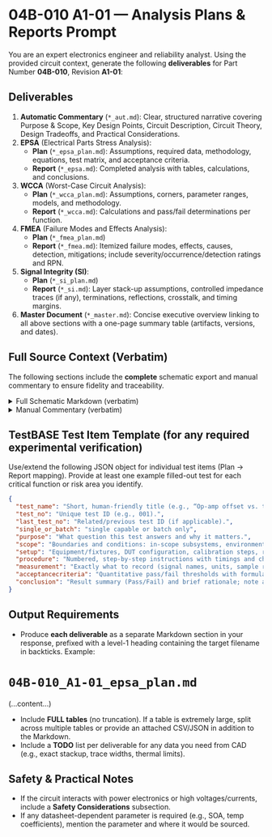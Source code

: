 # 04B-010 A1-01 — Analysis Plans & Reports Prompt
You are an expert electronics engineer and reliability analyst. Using the provided circuit context, generate the following **deliverables** for Part Number **04B-010**, Revision **A1-01**:
## Deliverables
1. **Automatic Commentary** (`*_aut.md`): Clear, structured narrative covering Purpose & Scope, Key Design Points, Circuit Description, Circuit Theory, Design Tradeoffs, and Practical Considerations.
2. **EPSA** (Electrical Parts Stress Analysis):
   - **Plan** (`*_epsa_plan.md`): Assumptions, required data, methodology, equations, test matrix, and acceptance criteria.
   - **Report** (`*_epsa.md`): Completed analysis with tables, calculations, and conclusions.
3. **WCCA** (Worst-Case Circuit Analysis):
   - **Plan** (`*_wcca_plan.md`): Assumptions, corners, parameter ranges, models, and methodology.
   - **Report** (`*_wcca.md`): Calculations and pass/fail determinations per function.
4. **FMEA** (Failure Modes and Effects Analysis):
   - **Plan** (`*_fmea_plan.md`)
   - **Report** (`*_fmea.md`): Itemized failure modes, effects, causes, detection, mitigations; include severity/occurrence/detection ratings and RPN.
5. **Signal Integrity (SI)**:
   - **Plan** (`*_si_plan.md`)
   - **Report** (`*_si.md`): Layer stack-up assumptions, controlled impedance traces (if any), terminations, reflections, crosstalk, and timing margins.
6. **Master Document** (`*_master.md`): Concise executive overview linking to all above sections with a one-page summary table (artifacts, versions, and dates).

## Full Source Context (Verbatim)
The following sections include the **complete** schematic export and manual commentary to ensure fidelity and traceability.

<details>
<summary>Full Schematic Markdown (verbatim)</summary>

```markdown
# Schematic Export (Markdown)

**ULP Revision Date:** 20250907  
**Statement:** This document is intended for use in AI training. 

# Circuit Identification

| Field            | Value |
| ---------------- | ----- |
| Part Number      | 04B-010 |
| Revision         | A1-01 |
| Title            | EMITTER FOLLOWER AMPLIFIER |
| PCB Dimensions   | 50 mm x 25 mm |
| Pieces per Panel | 8 |

# Netlist (Schematic)

| Net | Part | Pad | Pin | Sheet |
|-----|------|-----|-----|-------|
| GND | C2 | - | - | 1 |
| GND | C3 | - | - | 1 |
| GND | R3 | 1 | 1 | 1 |
| GND | TP6 | 1 | 1 | 1 |
| GND | P1 | 1 | GND (1) | 1 |
| GND | R5 | 1 | 1 | 1 |
| GND | R4 | 1 | 1 | 1 |
| N$2 | R1 | 1 | 1 | 1 |
| N$2 | TP2 | 1 | 1 | 1 |
| N$2 | R2 | E | E | 1 |
| N$3 | R2 | A | A | 1 |
| N$3 | TP3 | 1 | 1 | 1 |
| N$3 | R3 | 2 | 2 | 1 |
| N$5 | R2 | S | S | 1 |
| N$5 | Q1 | B | B | 1 |
| N$5 | TP4 | 1 | 1 | 1 |
| N$5 | C1 | - | - | 1 |
| N$7 | P1 | 5 | OUTPUT (5) | 1 |
| N$7 | C4 | - | - | 1 |
| N$7 | R5 | 2 | 2 | 1 |
| N$7 | TP8 | 1 | 1 | 1 |
| N$9 | TP7 | 1 | 1 | 1 |
| N$9 | C4 | + | + | 1 |
| N$9 | R4 | 2 | 2 | 1 |
| N$9 | Q1 | E | E | 1 |
| N$10 | TP1 | 1 | 1 | 1 |
| N$10 | C1 | + | + | 1 |
| N$10 | P1 | 4 | INPUT (4) | 1 |
| V+ | TP5 | 1 | 1 | 1 |
| V+ | R1 | 2 | 2 | 1 |
| V+ | P1 | 2 | V+ (2) | 1 |
| V+ | C2 | + | + | 1 |
| V+ | C3 | + | + | 1 |
| V+ | Q1 | C | C | 1 |

# Partlist (Schematic)

| REF DES | PART TYPE | VALUE / DESCRIPTION |
|---------|-----------|---------------------|
| C1 | Capacitor |  |
| C2 | Capacitor |  |
| C3 | Capacitor |  |
| C4 | Capacitor |  |
| P1 | Connector (plug) |  |
| Q1 | Transistor | NPN |
| R1 | Resistor |  |
| R2 | Resistor |  |
| R3 | Resistor |  |
| R4 | Resistor |  |
| R5 | Resistor |  |
| TP1 | Test point |  |
| TP2 | Test point |  |
| TP3 | Test point |  |
| TP4 | Test point |  |
| TP5 | Test point |  |
| TP6 | Test point |  |
| TP7 | Test point |  |
| TP8 | Test point |  |

# Pinout Description Table, P1  

| Pin | Label | Notes |
|-----|-------|-------|
| 1 | GND |  |
| 2 | V+ |  |
| 3 |  |  |
| 4 | INPUT |  |
| 5 | OUTPUT |  |
```
</details>


<details>
<summary>Manual Commentary (verbatim)</summary>

```markdown
# Manual Commentary (Markdown)

## Revision History

| Revision | Date       | Change Summary  |
| -------- | ---------- | --------------- |
| -        | 2025-09-09 | Initial release |

## Circuit Description

**Bias divider (R1, R3 or R2 pot):**

- Set base at the desired quiescent emitter + ~0.7 V. Divider current ≈ **5–10×** base current.
    
- Typical **R’s 10–150 kΩ**; **R2 pot 10–100 kΩ**.
    

**Emitter/load (R4, R5):**

- **R4 (pre-cap) 220–2.2 kΩ** sets output bias/loading; **R5 (after C4) 1–10 kΩ** is the defined external load.
    
- Trade-offs: lower R lowers output impedance at the cost of quiescent current.
    

**Coupling caps:**

- **C1 in** and **C4 out** sized for **fc 5–20 Hz** with the seen resistances (often 2.2–10 µF).
    
- Supply decoupling **C2/C3 = 0.1 µF + 4.7 µF**.
    

**Transistor Q1:** general-purpose NPN (e.g., 2N3904/BC547) at **Ic 0.5–2 mA**.
```
</details>

## TestBASE Test Item Template (for any required experimental verification)
Use/extend the following JSON object for individual test items (Plan → Report mapping). Provide at least one example filled-out test for each critical function or risk area you identify.

```json
{
  "test_name": "Short, human-friendly title (e.g., “Op-amp offset vs. temperature”).",
  "test_no": "Unique test ID (e.g., 001).",
  "last_test_no": "Related/previous test ID (if applicable).",
  "single_or_batch": "single capable or batch only",
  "purpose": "What question this test answers and why it matters.",
  "scope": "Boundaries and conditions: in-scope subsystems, environments, ranges.",
  "setup": "Equipment/fixtures, DUT configuration, calibration steps, references.",
  "procedure": "Numbered, step-by-step instructions with timings and checkpoints.",
  "measurement": "Exactly what to record (signal names, units, sample rate, instruments/channels).",
  "acceptancecriteria": "Quantitative pass/fail thresholds with formulas or limits (include tolerances).",
  "conclusion": "Result summary (Pass/Fail) and brief rationale; note anomalies or follow-ups."
}
```
## Output Requirements
- Produce **each deliverable** as a separate Markdown section in your response, prefixed with a level-1 heading containing the target filename in backticks. Example:

# `04B-010_A1-01_epsa_plan.md`
(...content...)

- Include **FULL tables** (no truncation). If a table is extremely large, split across multiple tables or provide an attached CSV/JSON in addition to the Markdown.
- Include a **TODO** list per deliverable for any data you need from CAD (e.g., exact stackup, trace widths, thermal limits).
## Safety & Practical Notes
- If the circuit interacts with power electronics or high voltages/currents, include a **Safety Considerations** subsection.
- If any datasheet-dependent parameter is required (e.g., SOA, temp coefficients), mention the parameter and where it would be sourced.
